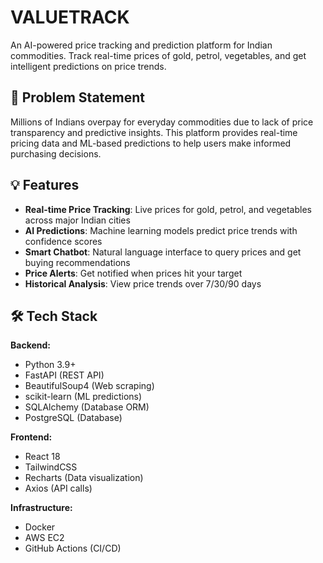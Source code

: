 # VALUETRACK

An AI-powered price tracking and prediction platform for Indian commodities. Track real-time prices of gold, petrol, vegetables, and get intelligent predictions on price trends.

## 🎯 Problem Statement

Millions of Indians overpay for everyday commodities due to lack of price transparency and predictive insights. This platform provides real-time pricing data and ML-based predictions to help users make informed purchasing decisions.

## 💡 Features

- **Real-time Price Tracking**: Live prices for gold, petrol, and vegetables across major Indian cities
- **AI Predictions**: Machine learning models predict price trends with confidence scores
- **Smart Chatbot**: Natural language interface to query prices and get buying recommendations
- **Price Alerts**: Get notified when prices hit your target
- **Historical Analysis**: View price trends over 7/30/90 days

## 🛠 Tech Stack

**Backend:**
- Python 3.9+
- FastAPI (REST API)
- BeautifulSoup4 (Web scraping)
- scikit-learn (ML predictions)
- SQLAlchemy (Database ORM)
- PostgreSQL (Database)

**Frontend:**
- React 18
- TailwindCSS
- Recharts (Data visualization)
- Axios (API calls)

**Infrastructure:**
- Docker
- AWS EC2 
- GitHub Actions (CI/CD)
